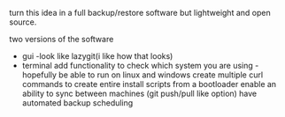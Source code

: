 turn this idea in a full backup/restore software but lightweight and open source. 

two versions of the software 
   - gui
      -look like lazygit(i like how that looks)
   - terminal
add functionality to check which system you are using 
  -hopefully be able to run on linux and windows
create multiple curl commands to create entire install scripts from a bootloader
enable an ability to sync between machines (git push/pull like option)
have automated backup scheduling 
